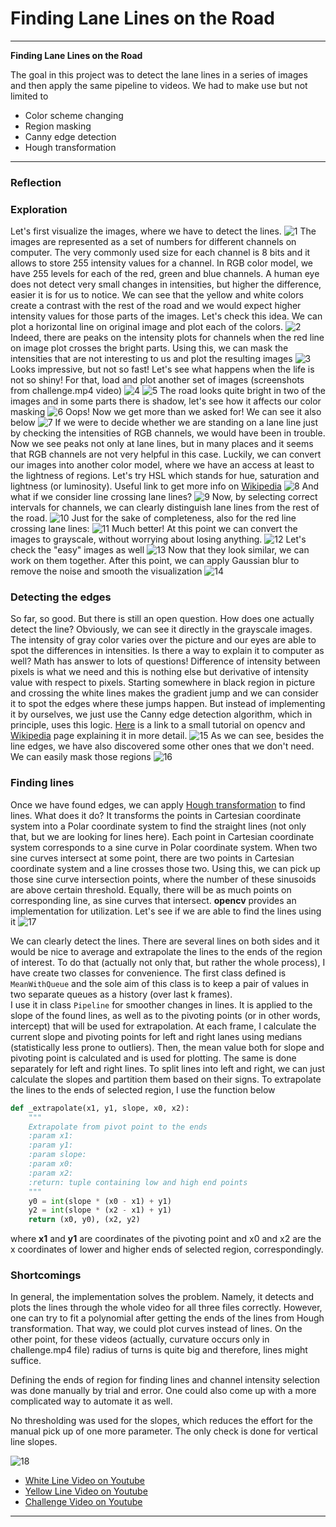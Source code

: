 # **Finding Lane Lines on the Road** 


---

**Finding Lane Lines on the Road**

The goal in this project was to detect the lane lines in a series of images and then apply the same pipeline to videos.
We had to make use but not limited to 
 * Color scheme changing
 * Region masking
 * Canny edge detection
 * Hough transformation


[image1]: writeup_images/plot1.png
[image2]: writeup_images/plot2.png
[image3]: writeup_images/plot3.png
[image4]: writeup_images/plot4.png
[image5]: writeup_images/plot5.png
[image6]: writeup_images/plot6.png
[image7]: writeup_images/plot7.png
[image8]: writeup_images/plot8.png
[image9]: writeup_images/plot9.png
[image10]: writeup_images/plot10.png
[image11]: writeup_images/plot11.png
[image12]: writeup_images/plot12.png
[image13]: writeup_images/plot13.png
[channel1]: writeup_images/channels_over_line1.png
[channel2]: writeup_images/channels_over_line2.png
[channel3]: writeup_images/channels_over_line3.png
[channel4]: writeup_images/channels_over_line4.png
[channel5]: writeup_images/channels_over_line5.png

---

### Reflection

### Exploration
Let's first visualize the images, where we have to detect the lines.
![1][image1]
The images are represented as a set of numbers for different channels on computer. The very commonly used size for each
channel is 8 bits and it allows to store 255 intensity values for a channel. In RGB color model, we have 255 levels for 
each of the red, green and blue channels. A human eye does not detect very small changes in intensities, but 
higher the difference, easier it is for us to notice. We can see that the yellow and white colors create a contrast with 
the rest of the road and we would expect higher intensity values for those parts of the images. Let's check this idea.
We can plot a horizontal line on original image and plot each of the colors.
![2][channel1]
Indeed, there are peaks on the intensity plots for channels when the red line on image plot crosses the bright parts. 
Using this, we can mask the intensities that are not interesting to us and plot the resulting images
![3][image2]
Looks impressive, but not so fast! Let's see what happens when the life is not so shiny! For that, load and 
plot another set of images (screenshots from challenge.mp4 video)
![4][image3]
![5][channel2]
The road looks quite bright in two of the images and in some parts there is shadow, let's see how it affects our color masking
![6][image4]
Oops! Now we get more than we asked for! We can see it also below
![7][channel3]
If we were to decide whether we are standing on a lane line just by checking the intensities of RGB channels, 
we would have been in trouble. Now we see peaks not only at lane lines, but in many places and it seems that RGB 
channels are not very helpful in this case. Luckily, we can convert our images into another color model, where 
we have an access at least to the lightness of regions. Let's try HSL which stands for hue, saturation and 
lightness (or luminosity). Useful link to get more info on [Wikipedia](https://en.wikipedia.org/wiki/HSL_and_HSV)
![8][image5]
And what if we consider line crossing lane lines?
![9][channel4]
Now, by selecting correct intervals for channels, we can clearly distinguish lane lines from the rest of the road.
![10][image6]
Just for the sake of completeness, also for the red line crossing lane lines:
![11][channel5]
 Much better! At this point we can convert the images to grayscale, without worrying about losing anything.
![12][image7]
Let's check the "easy" images as well
![13][image8]
Now that they look similar, we can work on them together. After this point, we can apply Gaussian blur to remove the
noise and smooth the visualization 
![14][image9]
### Detecting the edges
So far, so good. But there is still an open question. How does one actually detect the line? Obviously, 
we can see it directly in the grayscale images. The intensity of gray color varies over the picture and 
our eyes are able to spot the differences in intensities. Is there a way to explain it to computer as well?
 Math has answer to lots of questions! Difference of intensity between pixels is what we need and this is 
 nothing else but derivative of intensity value with respect to pixels. Starting somewhere in black region 
 in picture and crossing the white lines makes the gradient jump and we can consider it to spot the edges
  where these jumps happen. But instead of implementing it by ourselves, we just use the Canny edge detection 
  algorithm, which in principle, uses this logic. [Here](http://docs.opencv.org/trunk/da/d22/tutorial_py_canny.html)
   is a link to a small tutorial on opencv and [Wikipedia](https://en.wikipedia.org/wiki/Canny_edge_detector) 
   page explaining it in more detail.
![15][image10]
 As we can see, besides the line edges, we have also discovered some other ones that we don't need. 
 We can easily mask those regions
![16][image11]
### Finding lines
 
Once we have found edges, we can apply [Hough transformation](http://docs.opencv.org/2.4/doc/tutorials/imgproc/imgtrans/hough_lines/hough_lines.html) 
to find lines. What does it do? It transforms the points in Cartesian coordinate system into a 
Polar coordinate system to find the straight lines (not only that, but we are looking for lines here). 
Each point in Cartesian coordinate system corresponds
 to a sine curve in Polar coordinate system. When two sine curves intersect at some point, there are two 
 points in Cartesian coordinate system and a line crosses those two. Using this, we can pick up those sine 
 curve intersection points, where the number of these sinusoids are above certain threshold. Equally, there
  will be as much points on corresponding line, as sine curves that intersect. __opencv__ provides an
   implementation for utilization. Let's see if we are able to find the lines using it
![17][image12]

We can clearly detect the lines. There are several lines on both sides and it would be nice to average and extrapolate 
the lines to the ends of the region of interest. To do that (actually not only that, but rather the whole process),
 I have create two classes for convenience. The first class defined is `MeanWithQueue` and the sole 
 aim of this class is to keep a pair of values in two separate queues as a history (over last k frames).  
I use it in class `Pipeline` for smoother changes in lines. It is applied to the slope of the found lines, as well as to the 
pivoting points (or in other words, intercept) that will be used for extrapolation. At each frame, I calculate 
the current slope and pivoting points for left and right lanes using medians (statistically less prone to outliers). 
Then, the mean value both for slope and pivoting point is calculated and is used for plotting. The same is done 
separately for left and right lines. To split lines into left and right, we can just calculate the slopes and partition 
them based on their signs. To extrapolate the lines to the ends of selected region, I use the function below

```python
def _extrapolate(x1, y1, slope, x0, x2):
    """
    Extrapolate from pivot point to the ends
    :param x1:
    :param y1:
    :param slope:
    :param x0:
    :param x2:
    :return: tuple containing low and high end points
    """
    y0 = int(slope * (x0 - x1) + y1)
    y2 = int(slope * (x2 - x1) + y1)
    return (x0, y0), (x2, y2)
```
where __x1__ and __y1__ are coordinates of the pivoting point and x0 and x2 are the x coordinates of lower and 
higher ends of selected region, correspondingly.  

### Shortcomings
In general, the implementation solves the problem. Namely, it detects and plots the lines through the whole video
for all three files correctly. However, one can try to fit a polynomial after getting the ends of the lines from
Hough transformation. That way, we could plot curves instead of lines. On the other point, for these videos (actually, 
curvature occurs only in challenge.mp4 file) radius of turns is quite big and therefore, lines might suffice. 

Defining the ends of region for finding lines and channel intensity selection was done manually by trial and error. 
One could also come up with a more complicated way to automate it as well.
  
No thresholding was used for the slopes, which reduces the effort for the manual pick up of one more parameter. 
The only check is done for vertical line slopes.
 
![18][image13]

- [White Line Video on Youtube](https://www.youtube.com/watch?v=SsN22pfCdqE)
- [Yellow Line Video on Youtube](https://www.youtube.com/watch?v=6CwnLnwFQLE)
- [Challenge Video on Youtube](https://www.youtube.com/watch?v=Kcqx5Y0KvIg)
 
***

